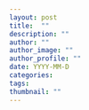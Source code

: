 ```yaml
---
layout: post
title:  ""
description: ""
author: ""
author_image: ""
author_profile: ""
date: YYYY-MM-D
categories: 
tags: 
thumbnail: ""
---
```

